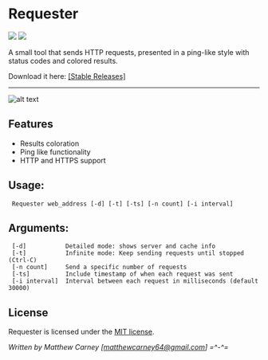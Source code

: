 # Requester

[![](https://img.shields.io/badge/version-1.0-brightgreen.svg)]() ![](https://img.shields.io/maintenance/yes/2018.svg)

A small tool that sends HTTP requests, presented in a ping-like style with status codes and colored results.

Download it here: [[Stable Releases]](https://github.com/Killeroo/Requester/releases)
***
![alt text](docs/screenshots/screenshot.png "PowerPing in action")

## Features

- Results coloration 
- Ping like functionality
- HTTP and HTTPS support

## Usage: 
     Requester web_address [-d] [-t] [-ts] [-n count] [-i interval]
               
## Arguments:
     [-d]           Detailed mode: shows server and cache info
     [-t]           Infinite mode: Keep sending requests until stopped (Ctrl-C)
     [-n count]     Send a specific number of requests
     [-ts]          Include timestamp of when each request was sent
     [-i interval]  Interval between each request in milliseconds (default 30000)
     
## License

Requester is licensed under the [MIT license](LICENSE).

*Written by Matthew Carney [matthewcarney64@gmail.com] =^-^=*
